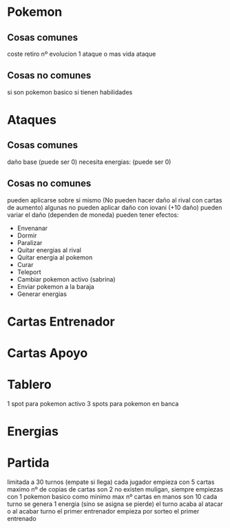 # Pokemon

## Cosas comunes
coste retiro
nº evolucion
1 ataque o mas
vida
ataque

## Cosas no comunes
si son pokemon basico
si tienen habilidades


# Ataques

## Cosas comunes
daño base (puede ser 0)
necesita energias: (puede ser 0)

## Cosas no comunes
pueden aplicarse sobre si mismo (No pueden hacer daño al rival con cartas de aumento)
algunas no pueden aplicar daño con iovani (+10 daño)
pueden variar el daño (dependen de moneda)
pueden tener efectos:
-   Envenanar
-   Dormir
-   Paralizar
-   Quitar energias al rival
-   Quitar energia al pokemon
-   Curar
-   Teleport
-   Cambiar pokemon activo (sabrina)
-   Enviar pokemon a la baraja
-   Generar energias

# Cartas Entrenador

# Cartas Apoyo

# Tablero
1 spot para pokemon activo
3 spots para pokemon en banca

# Energias

# Partida
limitada a 30 turnos (empate si llega)
cada jugador empieza con 5 cartas
maximo nº de copias de cartas son 2
no existen muligan, siempre empiezas con 1 pokemon basico como minimo
max nº cartas en manos son 10
cada turno se genera 1 energia (sino se asigna se pierde)
el turno acaba al atacar o al acabar turno
el primer entrenador empieza por sorteo
el primer entrenado
